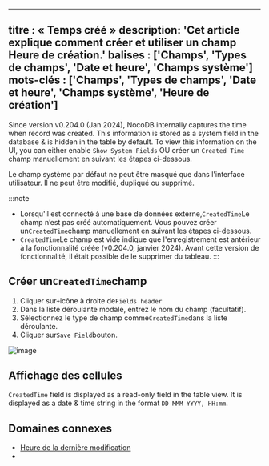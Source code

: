 ***

titre : « Temps créé »
description: 'Cet article explique comment créer et utiliser un champ Heure de création.'
balises : \['Champs', 'Types de champs', 'Date et heure', 'Champs système']
mots-clés : \['Champs', 'Types de champs', 'Date et heure', 'Champs système', 'Heure de création']
--------------------------------------------------------------------------------------------------

Since version v0.204.0 (Jan 2024), NocoDB internally captures the time when record was created. This information is stored as a system field in the database & is hidden in the table by default. To view this information on the UI, you can either enable `Show System Fields` OU créer un `Created Time` champ manuellement en suivant les étapes ci-dessous.

Le champ système par défaut ne peut être masqué que dans l'interface utilisateur. Il ne peut être modifié, dupliqué ou supprimé.

:::note

* Lorsqu'il est connecté à une base de données externe,`CreatedTime`Le champ n’est pas créé automatiquement. Vous pouvez créer un`CreatedTime`champ manuellement en suivant les étapes ci-dessous.
* `CreatedTime`Le champ est vide indique que l'enregistrement est antérieur à la fonctionnalité créée (v0.204.0, janvier 2024). Avant cette version de fonctionnalité, il était possible de le supprimer du tableau.
  :::

## Créer un`CreatedTime`champ

1. Cliquer sur`+`icône à droite de`Fields header`
2. Dans la liste déroulante modale, entrez le nom du champ (facultatif).
3. Sélectionnez le type de champ comme`CreatedTime`dans la liste déroulante.
4. Cliquer sur`Save Field`bouton.

![image](/img/v2/fields/types/created-time.png)

## Affichage des cellules

`CreatedTime` field is displayed as a read-only field in the table view. It is displayed as a date & time string in the format `DD MMM YYYY, HH:mm`.

## Domaines connexes

* [Heure de la dernière modification](060.last-modified-time.md)
*
